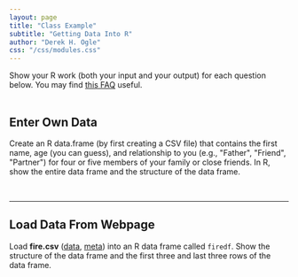 ```yaml
---
layout: page
title: "Class Example"
subtitle: "Getting Data Into R"
author: "Derek H. Ogle"
css: "/css/modules.css"
---
```



<div class="alert alert-info">
Show your R work (both your input and your output) for each question below. You may find
<a href="http://derekogle.com/NCMTH107/resources/FAQs/AssignmentNotebook" target="_blank">this FAQ</a> useful.
</div>

<br>


## Enter Own Data

Create an R data.frame (by first creating a CSV file) that contains the first name, age (you can guess), and relationship to you (e.g., "Father", "Friend", "Partner") for four or five members of your family or close friends. In R, show the entire data frame and the structure of the data frame.

&nbsp;

----

## Load Data From Webpage

Load **fire.csv** ([data](https://raw.githubusercontent.com/droglenc/NCData/master/Fire.csv), [meta](https://raw.githubusercontent.com/droglenc/NCData/master/Fire_meta.txt)) into an R data frame called `firedf`. Show the structure of the data frame and the first three and last three rows of the data frame.
